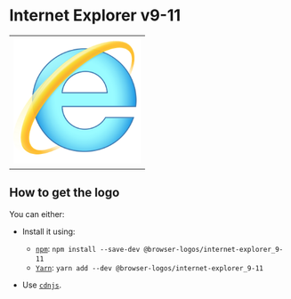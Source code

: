 Internet Explorer v9-11
=======================

<!-- markdownlint-disable line-length no-inline-html -->
<table>
    <tr height=240>
        <td>
            <a href="https://github.com/alrra/browser-logos/tree/7c4655c5a3f4caf063ac141f747a1e19fbbfe8f1/src/archive/internet-explorer_9-11">
                <img width=230 src="https://raw.githubusercontent.com/alrra/browser-logos/7c4655c5a3f4caf063ac141f747a1e19fbbfe8f1/src/archive/internet-explorer_9-11/internet-explorer_9-11.svg?sanitize=true" alt="Internet Explorer v9-11 browser logo">
            </a>
        </td>
    </tr>
</table>
<!-- markdownlint-enable line-length no-inline-html -->

How to get the logo
-------------------

You can either:

* Install it using:

  * [`npm`][npm]: `npm install --save-dev @browser-logos/internet-explorer_9-11`
  * [`Yarn`][yarn]: `yarn add --dev @browser-logos/internet-explorer_9-11`

* Use [`cdnjs`][cdnjs].

<!-- Link labels: -->

[cdnjs]: https://cdnjs.com/libraries/browser-logos
[npm]: https://www.npmjs.com/
[yarn]: https://yarnpkg.com/
